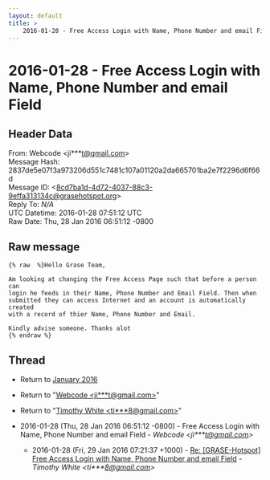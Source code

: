 ```yaml
---
layout: default
title: >
    2016-01-28 - Free Access Login with Name, Phone Number and email Field
---
```


# 2016-01-28 - Free Access Login with Name, Phone Number and email Field

## Header Data

From: Webcode \<ji***t@gmail.com\><br>
Message Hash: 2837de5e07f3a973206d551c7481c107a01120a2da665701ba2e7f2296d6f66d<br>
Message ID: \<8cd7ba1d-4d72-4037-88c3-9effa313134c@grasehotspot.org\><br>
Reply To: _N/A_<br>
UTC Datetime: 2016-01-28 07:51:12 UTC<br>
Raw Date: Thu, 28 Jan 2016 06:51:12 -0800<br>

## Raw message

```
{% raw  %}Hello Grase Team,

Am looking at changing the Free Access Page such that before a person can 
login he feeds in their Name, Phone Number and Email Field. Then when 
submitted they can access Internet and an account is automatically created 
with a record of thier Name, Phone Number and Email.

Kindly advise someone. Thanks alot
{% endraw %}
```

## Thread

+ Return to [January 2016](/archive/2016/01)

+ Return to "[Webcode <ji***t<span>@</span>gmail.com>](/authors/ji___t_at_gmail_com)"
+ Return to "[Timothy White <ti***8<span>@</span>gmail.com>](/authors/ti___8_at_gmail_com)"

+ 2016-01-28 (Thu, 28 Jan 2016 06:51:12 -0800) - Free Access Login with Name, Phone Number and email Field - _Webcode \<ji***t@gmail.com\>_
  + 2016-01-28 (Fri, 29 Jan 2016 07:21:37 +1000) - [Re: [GRASE-Hotspot] Free Access Login with Name, Phone Number and email Field](/archive/2016/01/9861fa72553afba3638bc78e6420e598656388ffa32841867724ecc4f69744db) - _Timothy White \<ti***8@gmail.com\>_

